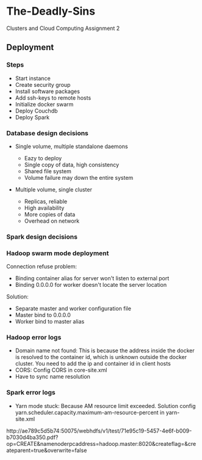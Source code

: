 # The-Deadly-Sins
Clusters and Cloud Computing Assignment 2


## Deployment

### Steps
- Start instance
- Create security group
- Install software packages
- Add ssh-keys to remote hosts
- Initialize docker swarm
- Deploy Couchdb
- Deploy Spark


### Database design decisions
- Single volume, multiple standalone daemons
  - Eazy to deploy
  - Single copy of data, high consistency
  - Shared file system
  - Volume failure may down the entire system
  
- Multiple volume, single cluster
  - Replicas, reliable
  - High availability
  - More copies of data
  - Overhead on network
   
### Spark design decisions

### Hadoop swarm mode deployment

Connection refuse problem:
- Binding container alias for server won't listen to external port
- Binding 0.0.0.0 for worker doesn't locate the server location

Solution:
- Separate master and worker configuration file
- Master bind to 0.0.0.0
- Worker bind to master alias


### Hadoop error logs
- Domain name not found: This is because the address inside the docker is resolved to the container id, which is unknown outside the docker cluster. You need to add the ip and container id in client hosts
- CORS: Config CORS in core-site.xml
- Have to sync name resolution


### Spark error logs
- Yarn mode stuck: Because AM resource limit exceeded. Solution config yarn.scheduler.capacity.maximum-am-resource-percent in yarn-site.xml

http://ae789c5d5b74:50075/webhdfs/v1/test/71e95c19-5457-4e6f-b009-b7030d4ba350.pdf?op=CREATE&namenoderpcaddress=hadoop.master:8020&createflag=&createparent=true&overwrite=false
